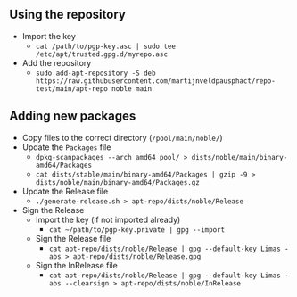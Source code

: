 ## Using the repository
- Import the key
    - `cat /path/to/pgp-key.asc | sudo tee /etc/apt/trusted.gpg.d/myrepo.asc`
- Add the repository
    - `sudo add-apt-repository -S deb https://raw.githubusercontent.com/martijnveldpausphact/repo-test/main/apt-repo noble main`

## Adding new packages

- Copy files to the correct directory (`/pool/main/noble/`)
- Update the `Packages` file
    - `dpkg-scanpackages --arch amd64 pool/ > dists/noble/main/binary-amd64/Packages`
    - `cat dists/stable/main/binary-amd64/Packages | gzip -9 > dists/noble/main/binary-amd64/Packages.gz`
- Update the Release file
    - `./generate-release.sh > apt-repo/dists/noble/Release`
- Sign the Release
    - Import the key (if not imported already) 
        - `cat ~/path/to/pgp-key.private | gpg --import`
    - Sign the Release file
        - `cat apt-repo/dists/noble/Release | gpg --default-key Limas -abs > apt-repo/dists/noble/Release.gpg`
    - Sign the InRelease file
        - `cat apt-repo/dists/noble/Release | gpg --default-key Limas -abs --clearsign > apt-repo/dists/noble/InRelease`
